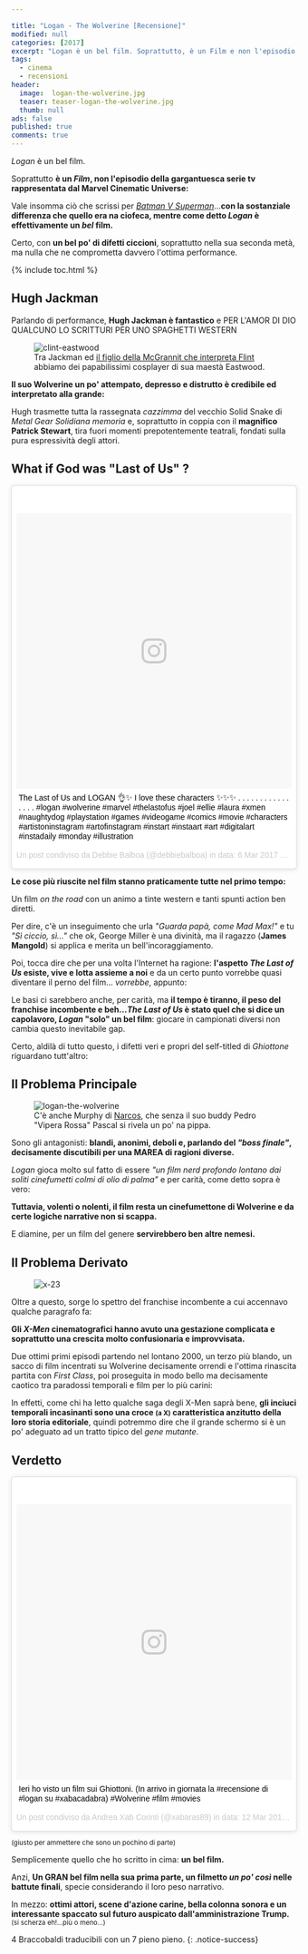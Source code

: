```yaml
---

title: "Logan - The Wolverine [Recensione]"
modified: null
categories: [2017]
excerpt: "Logan è un bel film. Soprattutto, è un Film e non l'episodio della gargantuesca serie tv rappresentata dal Marvel Cinematic Universe: vale insomma ciò che scrissi per Batman V Superman...."
tags:
  - cinema
  - recensioni
header:  
  image:  logan-the-wolverine.jpg
  teaser: teaser-logan-the-wolverine.jpg
  thumb: null
ads: false
published: true
comments: true
---
```


_Logan_ è un bel film. 

<span itemprop="headline">Soprattutto **è un _Film_, non l'episodio della gargantuesca serie tv rappresentata dal Marvel Cinematic Universe:**</span> 

Vale insomma ciò che scrissi per [_Batman V Superman_](http://xabacadabra.com/2016/batman-v-superman-dawn-of-justice-recensione/)...**con la sostanziale differenza che quello era na ciofeca, mentre come detto _Logan_ è effettivamente un _bel_ film.**

Certo, con **un bel po' di difetti ciccioni**, soprattutto nella sua seconda metà, ma nulla che ne comprometta davvero l'ottima performance.

{% include toc.html %} 

## Hugh Jackman 

Parlando di performance, **Hugh Jackman è fantastico** e PER L'AMOR DI DIO QUALCUNO LO SCRITTURI PER UNO SPAGHETTI WESTERN

<figure>
	<img src='https://crackedrearviewer.files.wordpress.com/2017/02/gbu4.jpg' alt='clint-eastwood'>
	<figcaption>Tra Jackman ed <a href='http://xabacadabra.com/2014/black-sails-recensione/'> il figlio della McGrannit che interpreta Flint</a> abbiamo dei papabilissimi cosplayer di sua maestà Eastwood.</figcaption>
</figure> 

**Il suo Wolverine un po' attempato, depresso e distrutto è credibile ed interpretato alla grande:** 

Hugh trasmette tutta la rassegnata _cazzimma_ del vecchio Solid Snake di _Metal Gear Solidiana memoria_ e, soprattutto in coppia con il **magnifico Patrick Stewart**, tira fuori momenti prepotentemente teatrali, fondati sulla pura espressività degli attori.

## What if God was "Last of Us" ?

<blockquote class="instagram-media" data-instgrm-captioned data-instgrm-version="7" style=" background:#FFF; border:0; border-radius:3px; box-shadow:0 0 1px 0 rgba(0,0,0,0.5),0 1px 10px 0 rgba(0,0,0,0.15); margin: 1px; max-width:658px; padding:0; width:99.375%; width:-webkit-calc(100% - 2px); width:calc(100% - 2px);"><div style="padding:8px;"> <div style=" background:#F8F8F8; line-height:0; margin-top:40px; padding:50.0% 0; text-align:center; width:100%;"> <div style=" background:url(data:image/png;base64,iVBORw0KGgoAAAANSUhEUgAAACwAAAAsCAMAAAApWqozAAAABGdBTUEAALGPC/xhBQAAAAFzUkdCAK7OHOkAAAAMUExURczMzPf399fX1+bm5mzY9AMAAADiSURBVDjLvZXbEsMgCES5/P8/t9FuRVCRmU73JWlzosgSIIZURCjo/ad+EQJJB4Hv8BFt+IDpQoCx1wjOSBFhh2XssxEIYn3ulI/6MNReE07UIWJEv8UEOWDS88LY97kqyTliJKKtuYBbruAyVh5wOHiXmpi5we58Ek028czwyuQdLKPG1Bkb4NnM+VeAnfHqn1k4+GPT6uGQcvu2h2OVuIf/gWUFyy8OWEpdyZSa3aVCqpVoVvzZZ2VTnn2wU8qzVjDDetO90GSy9mVLqtgYSy231MxrY6I2gGqjrTY0L8fxCxfCBbhWrsYYAAAAAElFTkSuQmCC); display:block; height:44px; margin:0 auto -44px; position:relative; top:-22px; width:44px;"></div></div> <p style=" margin:8px 0 0 0; padding:0 4px;"> <a href="https://www.instagram.com/p/BRUIeGVhaof/" style=" color:#000; font-family:Arial,sans-serif; font-size:14px; font-style:normal; font-weight:normal; line-height:17px; text-decoration:none; word-wrap:break-word;" target="_blank">The Last of Us and LOGAN 👌✨ I love these characters ✨✨✨ . . . . . . . . . . . . . . . . #logan #wolverine #marvel #thelastofus #joel #ellie #laura #xmen #naughtydog #playstation #games #videogame #comics #movie #characters #artistoninstagram #artofinstagram #instart #instaart #art #digitalart #instadaily #monday #illustration</a></p> <p style=" color:#c9c8cd; font-family:Arial,sans-serif; font-size:14px; line-height:17px; margin-bottom:0; margin-top:8px; overflow:hidden; padding:8px 0 7px; text-align:center; text-overflow:ellipsis; white-space:nowrap;">Un post condiviso da Debbie Balboa (@debbiebalboa) in data: <time style=" font-family:Arial,sans-serif; font-size:14px; line-height:17px;" datetime="2017-03-06T23:08:46+00:00">6 Mar 2017 alle ore 15:08 PST</time></p></div></blockquote>
<script async defer src="//platform.instagram.com/en_US/embeds.js"></script>

**Le cose più riuscite nel film stanno praticamente tutte nel primo tempo:**

Un film _on the road_ con un animo a tinte western e tanti spunti action ben diretti.

Per dire, c'è un inseguimento che urla _"Guarda papà, come Mad Max!"_ e tu _"Sì ciccio, sì..."_ che ok, George Miller è una divinità, ma il ragazzo (**James Mangold**) si applica e merita un bell'incoraggiamento.

Poi, tocca dire che per una volta l'Internet ha ragione: **l'aspetto _The Last of Us_ esiste, vive e lotta assieme a noi** e da un certo punto vorrebbe quasi diventare il perno del film... _vorrebbe_, appunto: 

Le basi ci sarebbero anche, per carità, ma **il tempo è tiranno, il peso del franchise incombente e beh..._The Last of Us_ è stato quel che si dice un capolavoro, _Logan_ "solo" un bel film**: giocare in campionati diversi non cambia questo inevitabile gap.

Certo, aldilà di tutto questo, i difetti veri e propri del self-titled di _Ghiottone_ riguardano tutt'altro: 

## Il Problema Principale

<figure>
<img src='https://scontent-mxp1-1.xx.fbcdn.net/v/t31.0-8/17015640_679216565583899_8634977701366976455_o.jpg?oh=af057e6de48801672f4311a6311d176c&oe=5963117B' alt='logan-the-wolverine'>
<figcaption>C'è anche Murphy di <a href='http://xabacadabra.com/2015/narcos-recensione/'>Narcos</a>, che senza il suo buddy Pedro "Vipera Rossa" Pascal si rivela un po' na pippa.
</figcaption>
</figure> 

Sono gli antagonisti: **blandi, anonimi, deboli e, parlando del _"boss finale"_, decisamente discutibili per una MAREA di ragioni diverse.**

_Logan_ gioca molto sul fatto di essere _"un film nerd profondo lontano dai soliti cinefumetti colmi di olio di palma"_ e per carità, come detto sopra è vero: 

**Tuttavia, volenti o nolenti, il film resta un cinefumettone di Wolverine e da certe logiche narrative non si scappa.** 

E diamine, per un film del genere **servirebbero ben altre nemesi.**

## Il Problema Derivato

<figure>
<img src='https://scontent-mxp1-1.xx.fbcdn.net/v/t31.0-8/17192057_681053588733530_9090454811219338453_o.jpg?oh=5d89b52518e2e0a7ca778ce34a1e8d65&oe=592FF1FE' alt='x-23'>
</figure> 

Oltre a questo, sorge lo spettro del franchise incombente a cui accennavo qualche paragrafo fa:

**Gli _X-Men_ cinematografici hanno avuto una gestazione complicata e soprattutto una crescita molto confusionaria e improvvisata.**

Due ottimi primi episodi partendo nel lontano 2000, un terzo più blando, un sacco di film incentrati su Wolverine decisamente orrendi e l'ottima rinascita partita con _First Class_, poi proseguita in modo bello ma decisamente caotico tra paradossi temporali e film per lo più carini: 

In effetti, come chi ha letto qualche saga degli X-Men saprà bene, **gli inciuci temporali incasinanti sono una croce <small>(a X)</small> caratteristica anzitutto della loro storia editoriale**, quindi potremmo dire che il grande schermo si è un po' adeguato ad un tratto tipico del _gene mutante_.

## Verdetto 

<blockquote class="instagram-media" data-instgrm-captioned data-instgrm-version="7" style=" background:#FFF; border:0; border-radius:3px; box-shadow:0 0 1px 0 rgba(0,0,0,0.5),0 1px 10px 0 rgba(0,0,0,0.15); margin: 1px; max-width:658px; padding:0; width:99.375%; width:-webkit-calc(100% - 2px); width:calc(100% - 2px);"><div style="padding:8px;"> <div style=" background:#F8F8F8; line-height:0; margin-top:40px; padding:50.0% 0; text-align:center; width:100%;"> <div style=" background:url(data:image/png;base64,iVBORw0KGgoAAAANSUhEUgAAACwAAAAsCAMAAAApWqozAAAABGdBTUEAALGPC/xhBQAAAAFzUkdCAK7OHOkAAAAMUExURczMzPf399fX1+bm5mzY9AMAAADiSURBVDjLvZXbEsMgCES5/P8/t9FuRVCRmU73JWlzosgSIIZURCjo/ad+EQJJB4Hv8BFt+IDpQoCx1wjOSBFhh2XssxEIYn3ulI/6MNReE07UIWJEv8UEOWDS88LY97kqyTliJKKtuYBbruAyVh5wOHiXmpi5we58Ek028czwyuQdLKPG1Bkb4NnM+VeAnfHqn1k4+GPT6uGQcvu2h2OVuIf/gWUFyy8OWEpdyZSa3aVCqpVoVvzZZ2VTnn2wU8qzVjDDetO90GSy9mVLqtgYSy231MxrY6I2gGqjrTY0L8fxCxfCBbhWrsYYAAAAAElFTkSuQmCC); display:block; height:44px; margin:0 auto -44px; position:relative; top:-22px; width:44px;"></div></div> <p style=" margin:8px 0 0 0; padding:0 4px;"> <a href="https://www.instagram.com/p/BRiLfmHDfRt/" style=" color:#000; font-family:Arial,sans-serif; font-size:14px; font-style:normal; font-weight:normal; line-height:17px; text-decoration:none; word-wrap:break-word;" target="_blank">Ieri ho visto un film sui Ghiottoni. (In arrivo in giornata la #recensione di #logan su #xabacadabra) #Wolverine #film #movies</a></p> <p style=" color:#c9c8cd; font-family:Arial,sans-serif; font-size:14px; line-height:17px; margin-bottom:0; margin-top:8px; overflow:hidden; padding:8px 0 7px; text-align:center; text-overflow:ellipsis; white-space:nowrap;">Un post condiviso da Andrea Xab Corinti (@xabaras89) in data: <time style=" font-family:Arial,sans-serif; font-size:14px; line-height:17px;" datetime="2017-03-12T10:04:33+00:00">12 Mar 2017 alle ore 03:04 PDT</time></p></div></blockquote>
<script async defer src="//platform.instagram.com/en_US/embeds.js"></script>

<small>(giusto per ammettere che sono un pochino di parte)</small>

Semplicemente quello che ho scritto in cima: **un bel film.** 

Anzi, **Un GRAN bel film nella sua prima parte, un filmetto _un po' così_ nelle battute finali**, specie considerando il loro peso narrativo. 

In mezzo: **ottimi attori, scene d'azione carine, bella colonna sonora e un interessante spaccato sul futuro auspicato dall'amministrazione Trump.** <small>(si scherza eh!...più o meno...)</small>

4 Braccobaldi traducibili con un 7 pieno pieno.
{: .notice-success}

<div class="hreview" style="display: none;">
<span class="item"> <span style="font-size: xx-small;"><span style="font-family: &quot;trebuchet ms&quot; , sans-serif;"><span class="fn">Logan</span><br /> </span></span></span><span style="font-size: xx-small;"><span style="font-family: &quot;trebuchet ms&quot; , sans-serif;"> Recensito da: <span class="reviewer">Andrea Corinti</span> Data: <span class="dtreviewed">Mar 12 2017<br /> </span> Voto: <span class="rating">4</span></span></span></div>